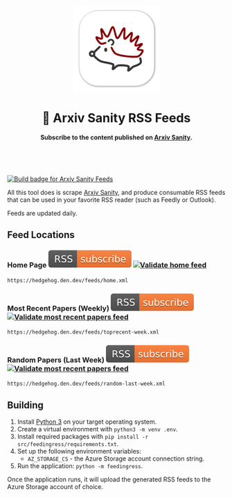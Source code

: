<div align="center">
	<img alt="Arxiv Sanity Feeds" src="images/logo.png" width="200" height="200" />
	<h1>🦔 Arxiv Sanity RSS Feeds</h1>
	<p>
		<b>Subscribe to the content published on <a href="http://www.arxiv-sanity.com">Arxiv Sanity</a>.</b>
	</p>
	<br>
	<br>
	<br>
</div>

[![Build badge for Arxiv Sanity Feeds](https://github.com/dend/arxiv-sanity-feeds/actions/workflows/spawnfeed.yml/badge.svg)](https://github.com/dend/arxiv-sanity-feeds/actions/workflows/spawnfeed.yml)

All this tool does is scrape [Arxiv Sanity](http://www.arxiv-sanity.com), and produce consumable RSS feeds that can be used in your favorite RSS reader (such as Feedly or Outlook).

Feeds are updated daily.

## Feed Locations

### Home Page [![Subscribe to Home Page feed](images/subscribe.svg)](https://hedgehog.den.dev/feeds/home.xml) [![Validate home feed](https://github.com/dend/arxiv-sanity-feeds/actions/workflows/validate_home_feed.yml/badge.svg)](https://github.com/dend/arxiv-sanity-feeds/actions/workflows/validate_home_feed.yml)

```
https://hedgehog.den.dev/feeds/home.xml
```

### Most Recent Papers (Weekly) [![Subscribe to Most Recent Papers (Weekly) feed](images/subscribe.svg)](https://hedgehog.den.dev/feeds/toprecent-week.xml) [![Validate most recent papers feed](https://github.com/dend/arxiv-sanity-feeds/actions/workflows/validate_most_recent_feed.yml/badge.svg)](https://github.com/dend/arxiv-sanity-feeds/actions/workflows/validate_most_recent_feed.yml)

```
https://hedgehog.den.dev/feeds/toprecent-week.xml
```

### Random Papers (Last Week) [![Subscribe to Random Papers (Last Week) feed](images/subscribe.svg)](https://hedgehog.den.dev/feeds/random-last-week.xml) [![Validate most recent papers feed](https://github.com/dend/arxiv-sanity-feeds/actions/workflows/validate_random_feed.yml/badge.svg)](https://github.com/dend/arxiv-sanity-feeds/actions/workflows/validate_random_feed.yml)

```
https://hedgehog.den.dev/feeds/random-last-week.xml
```

## Building

1. Install [Python 3](https://www.python.org/) on your target operating system.
2. Create a virtual environment with `python3 -m venv .env`.
3. Install required packages with `pip install -r src/feedingress/requirements.txt`.
4. Set up the following environment variables:
	- `AZ_STORAGE_CS` - the Azure Storage account connection string.
5. Run the application: `python -m feedingress`.

Once the application runs, it will upload the generated RSS feeds to the Azure Storage account of choice.
